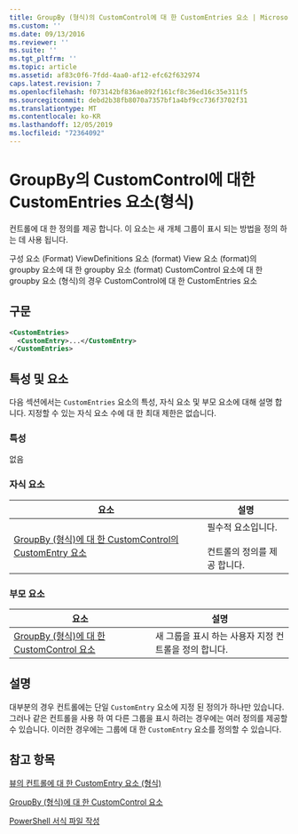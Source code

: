```yaml
---
title: GroupBy (형식)의 CustomControl에 대 한 CustomEntries 요소 | Microsoft Docs
ms.custom: ''
ms.date: 09/13/2016
ms.reviewer: ''
ms.suite: ''
ms.tgt_pltfrm: ''
ms.topic: article
ms.assetid: af83c0f6-7fdd-4aa0-af12-efc62f632974
caps.latest.revision: 7
ms.openlocfilehash: f073142bf836ae892f161cf8c36ed16c35e311f5
ms.sourcegitcommit: debd2b38fb8070a7357bf1a4bf9cc736f3702f31
ms.translationtype: MT
ms.contentlocale: ko-KR
ms.lasthandoff: 12/05/2019
ms.locfileid: "72364092"
---
```

# <a name="customentries-element-for-customcontrol-for-groupby-format"></a>GroupBy의 CustomControl에 대한 CustomEntries 요소(형식)

컨트롤에 대 한 정의를 제공 합니다. 이 요소는 새 개체 그룹이 표시 되는 방법을 정의 하는 데 사용 됩니다.

구성 요소 (Format) ViewDefinitions 요소 (format) View 요소 (format)의 groupby 요소에 대 한 groupby 요소 (format) CustomControl 요소에 대 한 groupby 요소 (형식)의 경우 CustomControl에 대 한 CustomEntries 요소

## <a name="syntax"></a>구문

```xml
<CustomEntries>
  <CustomEntry>...</CustomEntry>
</CustomEntries>
```

## <a name="attributes-and-elements"></a>특성 및 요소

다음 섹션에서는 `CustomEntries` 요소의 특성, 자식 요소 및 부모 요소에 대해 설명 합니다. 지정할 수 있는 자식 요소 수에 대 한 최대 제한은 없습니다.

### <a name="attributes"></a>특성

없음

### <a name="child-elements"></a>자식 요소

|요소|설명|
|-------------|-----------------|
|[GroupBy (형식)에 대 한 CustomControl의 CustomEntry 요소](./customentry-element-for-customcontrol-for-groupby-format.md)|필수적 요소입니다.<br /><br /> 컨트롤의 정의를 제공 합니다.|

### <a name="parent-elements"></a>부모 요소

|요소|설명|
|-------------|-----------------|
|[GroupBy (형식)에 대 한 CustomControl 요소](./customcontrol-element-for-groupby-format.md)|새 그룹을 표시 하는 사용자 지정 컨트롤을 정의 합니다.|

## <a name="remarks"></a>설명

대부분의 경우 컨트롤에는 단일 `CustomEntry` 요소에 지정 된 정의가 하나만 있습니다. 그러나 같은 컨트롤을 사용 하 여 다른 그룹을 표시 하려는 경우에는 여러 정의를 제공할 수 있습니다. 이러한 경우에는 그룹에 대 한 `CustomEntry` 요소를 정의할 수 있습니다.

## <a name="see-also"></a>참고 항목

[뷰의 컨트롤에 대 한 CustomEntry 요소 (형식)](./customentry-element-for-customentries-for-controls-for-view-format.md)

[GroupBy (형식)에 대 한 CustomControl 요소](./customcontrol-element-for-groupby-format.md)

[PowerShell 서식 파일 작성](./writing-a-powershell-formatting-file.md)
